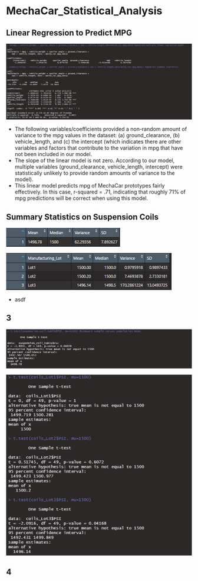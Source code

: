 # MechaCar_Statistical_Analysis

## Linear Regression to Predict MPG

![](Images/SummaryStats_Del%231.png)

  - The following variables/coefficients provided a non-random amount of variance to the mpg values in the dataset: (a) ground_clearance, (b) vehicle_length, and (c) the intercept (which indicates there are other variables and factors that contribute to the variation in mpg that have not been included in our model.
  - The slope of the linear model is not zero. According to our model, multiple variables (ground_clearance, vehicle_length, intercept) were statistically unlikely to provide random amounts of variance to the model). 
  - This linear model predicts mpg of MechaCar prototypes fairly effectively. In this case, r-squared = .71, indicating that roughly 71% of mpg predictions will be correct when using this model. 


## Summary Statistics on Suspension Coils

![](Images/totalSummary_Del%232.png)

![](Images/LotSummary_Del%232.png)

  - asdf

## 3

![](Images/SampleVSpop_Del%233.png)

![](Images/LotsVSpop_Del%233.png)

## 4
